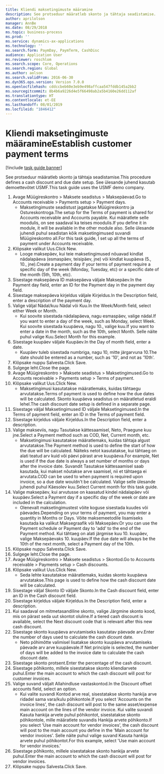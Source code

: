 ```yaml
---
title: Kliendi maksetingimuste määramine
description: See protseduur määratleb skonto ja tähtaja seadistamise.
author: aprilolson
manager: AnnBe
ms.date: 08/29/2018
ms.topic: business-process
ms.prod: ''
ms.service: dynamics-ax-applications
ms.technology: ''
ms.search.form: PaymDay, PaymTerm, CashDisc
audience: Application User
ms.reviewer: roschlom
ms.search.scope: Core, Operations
ms.search.region: Global
ms.author: aolson
ms.search.validFrom: 2016-06-30
ms.dyn365.ops.version: Version 7.0.0
ms.openlocfilehash: cddccbeb60e3eb9e498affcaa547fddb145a2bb2
ms.sourcegitcommit: 8b4b6a9226d4e5f66498ab2a5b4160e26dd112af
ms.translationtype: HT
ms.contentlocale: et-EE
ms.lasthandoff: 08/01/2019
ms.locfileid: "1846412"
---
```

# <a name="establish-customer-payment-terms"></a><span data-ttu-id="05da7-103">Kliendi maksetingimuste määramine</span><span class="sxs-lookup"><span data-stu-id="05da7-103">Establish customer payment terms</span></span>

[!include [task guide banner](../../includes/task-guide-banner.md)]

<span data-ttu-id="05da7-104">See protseduur määratleb skonto ja tähtaja seadistamise.</span><span class="sxs-lookup"><span data-stu-id="05da7-104">This procedure defines a cash discount and due date setup.</span></span> <span data-ttu-id="05da7-105">See ülesande juhend kasutab demoettevõtet USMF.</span><span class="sxs-lookup"><span data-stu-id="05da7-105">This task guide uses the USMF demo company.</span></span>

1. <span data-ttu-id="05da7-106">Avage Müügireskontro > Maksete seadistus > Maksepäevad.</span><span class="sxs-lookup"><span data-stu-id="05da7-106">Go to Accounts receivable > Payments setup > Payment days.</span></span>
    * <span data-ttu-id="05da7-107">Maksetingimuste seadistust jagatakse Müügireskontro ja Ostureskontroga.</span><span class="sxs-lookup"><span data-stu-id="05da7-107">The setup for the Terms of payment is shared for Accounts receivable and Accounts payable.</span></span> <span data-ttu-id="05da7-108">Kui määratlete selle moodulis, on see saadaval ka teises moodulis.</span><span class="sxs-lookup"><span data-stu-id="05da7-108">If you define it in module, it will be available in the other module also.</span></span> <span data-ttu-id="05da7-109">Selle ülesande juhendi puhul seadistan kõik maksetingimused suvandi Müügireskontro all.</span><span class="sxs-lookup"><span data-stu-id="05da7-109">For this task guide, I set up all the terms of payment under Accounts receivable.</span></span>  
2. <span data-ttu-id="05da7-110">Klõpsake valikut Uus.</span><span class="sxs-lookup"><span data-stu-id="05da7-110">Click New.</span></span>
    * <span data-ttu-id="05da7-111">Looge maksepäev, kui teie maksetingimused nõuavad kindlat nädalapäeva (esmaspäev, teisipäev, jne) või kindlat kuupäeva (5., 10., jne).</span><span class="sxs-lookup"><span data-stu-id="05da7-111">Create a payment day if your terms of payment require a specific day of the week (Monday, Tuesday, etc) or a specific date of the month (5th, 10th, etc).</span></span>  
3. <span data-ttu-id="05da7-112">Sisestage maksepäeva ID maksepäeva väljale Maksepäev.</span><span class="sxs-lookup"><span data-stu-id="05da7-112">In the Payment day field, enter an ID for the Payment day in the payment day field.</span></span>
4. <span data-ttu-id="05da7-113">Sisestage maksepäeva kirjeldus väljale Kirjeldus.</span><span class="sxs-lookup"><span data-stu-id="05da7-113">In the Description field, enter a description of the payment day.</span></span>
5. <span data-ttu-id="05da7-114">Valige väljal Nädal/kuu Nädal või Kuu.</span><span class="sxs-lookup"><span data-stu-id="05da7-114">In the Week/Month field, select either Week or Month.</span></span>
    * <span data-ttu-id="05da7-115">Kui soovite sisestada nädalapäeva, nagu esmaspäev, valige nädal.</span><span class="sxs-lookup"><span data-stu-id="05da7-115">If you want to enter a day of the week, such as Monday, select Week.</span></span> <span data-ttu-id="05da7-116">Kui soovite sisestada kuupäeva, nagu 10., valige kuu.</span><span class="sxs-lookup"><span data-stu-id="05da7-116">If you want to enter a date in the month, such as the 10th, select Month.</span></span> <span data-ttu-id="05da7-117">Selle näite puhul valige Kuu.</span><span class="sxs-lookup"><span data-stu-id="05da7-117">Select Month for this example.</span></span>  
6. <span data-ttu-id="05da7-118">Sisestage kuupäev väljale Kuupäev.</span><span class="sxs-lookup"><span data-stu-id="05da7-118">In the Day of month field, enter a date.</span></span>
    * <span data-ttu-id="05da7-119">Kuupäev tuleb sisestada numbriga, nagu 10, mitte järgarvuna 10.</span><span class="sxs-lookup"><span data-stu-id="05da7-119">The date should be entered as a number, such as '10', and not as '10th'.</span></span>  
7. <span data-ttu-id="05da7-120">Klõpsake nuppu Salvesta.</span><span class="sxs-lookup"><span data-stu-id="05da7-120">Click Save.</span></span>
8. <span data-ttu-id="05da7-121">Sulgege leht.</span><span class="sxs-lookup"><span data-stu-id="05da7-121">Close the page.</span></span>
9. <span data-ttu-id="05da7-122">Avage Müügireskontro > Maksete seadistus > Maksetingimused.</span><span class="sxs-lookup"><span data-stu-id="05da7-122">Go to Accounts receivable > Payments setup > Terms of payment.</span></span>
10. <span data-ttu-id="05da7-123">Klõpsake valikut Uus.</span><span class="sxs-lookup"><span data-stu-id="05da7-123">Click New.</span></span>
    * <span data-ttu-id="05da7-124">Maksetingimusi kasutatakse määratlemaks, kuidas tähtaegu arvutatakse.</span><span class="sxs-lookup"><span data-stu-id="05da7-124">Terms of payment is used to define how the due dates will be calculated.</span></span> <span data-ttu-id="05da7-125">Skonto kuupäeva seadistus on määratletud eraldi lehel.</span><span class="sxs-lookup"><span data-stu-id="05da7-125">The cash discount date setup is defined in a separate page.</span></span>  
11. <span data-ttu-id="05da7-126">Sisestage väljal Maksetingimused ID väljale Maksetingimused.</span><span class="sxs-lookup"><span data-stu-id="05da7-126">In the Terms of payment field, enter an ID in the Terms of payment field.</span></span>
12. <span data-ttu-id="05da7-127">Sisestage kirjeldus väljale Kirjeldus.</span><span class="sxs-lookup"><span data-stu-id="05da7-127">In the Description field, enter a description.</span></span>
13. <span data-ttu-id="05da7-128">Valige makseviis, nagu Tasutakse kättesaamisel, Neto, Praegune kuu jne.</span><span class="sxs-lookup"><span data-stu-id="05da7-128">Select a Payment method such as COD, Net, Current month, etc.</span></span>
    * <span data-ttu-id="05da7-129">Maksetingimusi kasutatakse määratlemaks, kuidas tähtaja algust arvutatakse.</span><span class="sxs-lookup"><span data-stu-id="05da7-129">The Payment method is used to define the start of how the due will be calculated.</span></span>  <span data-ttu-id="05da7-130">Näiteks netot kasutatakse, kui tähtaeg on alati teatud arv kuid või päevi pärast arve kuupäeva.</span><span class="sxs-lookup"><span data-stu-id="05da7-130">For example, Net is used if the due date is always a set number of months or days after the invoice date.</span></span> <span data-ttu-id="05da7-131">Suvandit Tasutakse kättesaamisel saab kasutada, kui makset nõutakse arve saamisel, nii et tähtaega ei arvutata.</span><span class="sxs-lookup"><span data-stu-id="05da7-131">COD can be used to when payment is required upon invoice, so a due date wouldn't be calculated.</span></span> <span data-ttu-id="05da7-132">Valige selle ülesande juhendi puhul Käesolev kuu.</span><span class="sxs-lookup"><span data-stu-id="05da7-132">Select Current month for this task guide.</span></span>  
14. <span data-ttu-id="05da7-133">Valige maksepäev, kui arvutusse on kaasatud kindel nädalapäev või kuupäev.</span><span class="sxs-lookup"><span data-stu-id="05da7-133">Select a Payment day if a specific day of the  week or date are included in the calculation.</span></span>
    * <span data-ttu-id="05da7-134">Olenevalt maksetingimustest võite koguse sisestada kuudes või päevades.</span><span class="sxs-lookup"><span data-stu-id="05da7-134">Depending on your terms of payment, you may enter a quantity in Months or Days.</span></span> <span data-ttu-id="05da7-135">Võite maksemeetodile lisamiseks kasutada ka valikut Maksegraafik või Maksepäev.</span><span class="sxs-lookup"><span data-stu-id="05da7-135">Or you can use the Payment schedule or Payment day to 'add' to the end of the Payment method.</span></span> <span data-ttu-id="05da7-136">Kui tähtaeg on alati järgmise kuu 10. kuupäev, valige Maksepäevaks 10. kuupäev.</span><span class="sxs-lookup"><span data-stu-id="05da7-136">If the due date will always be the 10th of the next month, select a Payment day of the 10th.</span></span>  
15. <span data-ttu-id="05da7-137">Klõpsake nuppu Salvesta.</span><span class="sxs-lookup"><span data-stu-id="05da7-137">Click Save.</span></span>
16. <span data-ttu-id="05da7-138">Sulgege leht.</span><span class="sxs-lookup"><span data-stu-id="05da7-138">Close the page.</span></span>
17. <span data-ttu-id="05da7-139">Avage Müügireskontro > Maksete seadistus > Skontod.</span><span class="sxs-lookup"><span data-stu-id="05da7-139">Go to Accounts receivable > Payments setup > Cash discounts.</span></span>
18. <span data-ttu-id="05da7-140">Klõpsake valikut Uus.</span><span class="sxs-lookup"><span data-stu-id="05da7-140">Click New.</span></span>
    * <span data-ttu-id="05da7-141">Seda lehte kasutatakse määratlemaks, kuidas skonto kuupäeva arvutatakse.</span><span class="sxs-lookup"><span data-stu-id="05da7-141">This page is used to define how the cash discount date will be calculated.</span></span>  
19. <span data-ttu-id="05da7-142">Sisestage väljal Skonto ID väljale Skonto.</span><span class="sxs-lookup"><span data-stu-id="05da7-142">In the Cash discount field, enter an ID in the Cash discount field.</span></span>
20. <span data-ttu-id="05da7-143">Sisestage kirjeldus väljale Kirjeldus.</span><span class="sxs-lookup"><span data-stu-id="05da7-143">In the Description field, enter a description.</span></span>
21. <span data-ttu-id="05da7-144">Kui saadaval on mitmetasandiline skonto, valige Järgmine skonto kood, mis on pärast seda uut skontot oluline.</span><span class="sxs-lookup"><span data-stu-id="05da7-144">If a tiered cash discount is available, select the Next discount code that is relevant after this new cash discount.</span></span>
22. <span data-ttu-id="05da7-145">Sisestage skonto kuupäeva arvutamiseks kasutatav päevade arv.</span><span class="sxs-lookup"><span data-stu-id="05da7-145">Enter the number of days used to calculate the cash dicount date.</span></span>
    * <span data-ttu-id="05da7-146">Neto põhimõtte valimisel lisatakse skonto kuupäeva arvutamiseks päevade arv arve kuupäevale.</span><span class="sxs-lookup"><span data-stu-id="05da7-146">If Net principle is selected, the number of days will be added to the invoice date to calculate the cash discount date.</span></span>  
23. <span data-ttu-id="05da7-147">Sisestage skonto protsent.</span><span class="sxs-lookup"><span data-stu-id="05da7-147">Enter the percentage of the cash discount.</span></span>
24. <span data-ttu-id="05da7-148">Sisestage põhikonto, millele sisestatakse skonto kliendiarvete puhul.</span><span class="sxs-lookup"><span data-stu-id="05da7-148">Enter the main account to which the cash discount will post for customer invoices.</span></span>
25. <span data-ttu-id="05da7-149">Valige suvand väljalt Allahindluse vastaskontod.</span><span class="sxs-lookup"><span data-stu-id="05da7-149">In the Discount offset accounts field, select an option.</span></span>
    * <span data-ttu-id="05da7-150">Kui valite suvandi Kontod arve real, sisestatakse skonto hankija arve ridadel sama vara/kulu põhikontole.</span><span class="sxs-lookup"><span data-stu-id="05da7-150">If you select 'Accounts on the invoice lines', the cash discount will post to the same asset/expense main account on the lines of the vendor invoice.</span></span> <span data-ttu-id="05da7-151">Kui valite suvandi Kasuta hankija arvete puhul põhikontot, sisestatakse skonto põhikontole, mille määratlete suvandis Hankija arvete põhikonto.</span><span class="sxs-lookup"><span data-stu-id="05da7-151">If you select 'Use main account for vendor invoices', the cash discount will post to the main account you define in the 'Main account for vendor invoices'.</span></span> <span data-ttu-id="05da7-152">Selle näite puhul valige suvand Kasuta hankija arvete puhul põhikontot.</span><span class="sxs-lookup"><span data-stu-id="05da7-152">For this example, select 'Use main account for vendor invoices.'</span></span>  
26. <span data-ttu-id="05da7-153">Sisestage põhikonto, millele sisestatakse skonto hankija arvete puhul.</span><span class="sxs-lookup"><span data-stu-id="05da7-153">Enter the main account to which the cash discount will post for vendor invoices.</span></span>
27. <span data-ttu-id="05da7-154">Klõpsake nuppu Salvesta.</span><span class="sxs-lookup"><span data-stu-id="05da7-154">Click Save.</span></span>

